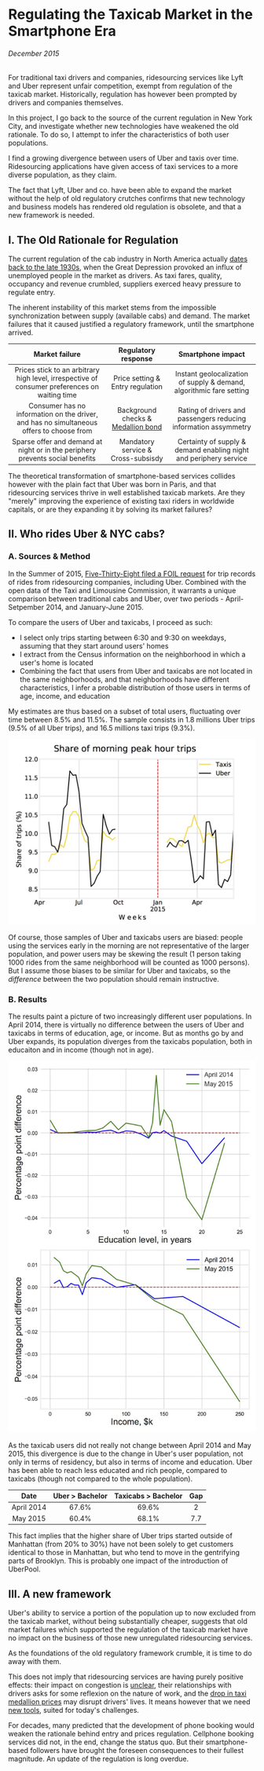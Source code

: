 # Regulating the Taxicab Market in the Smartphone Era

###### December 2015

For traditional taxi drivers and companies, ridesourcing services like Lyft and Uber represent unfair competition, exempt from regulation of the taxicab market. Historically, regulation has however been prompted by drivers and companies themselves. 

In this project, I go back to the source of the current regulation in New York City, and investigate whether new technologies have weakened the old rationale. To do so, I attempt to infer the characteristics of both user populations.

I find a growing divergence between users of Uber and taxis over time. Ridesourcing applications have given access of taxi services to a more diverse population, as they claim.

The fact that Lyft, Uber and co. have been able to expand the market without the help of old regulatory crutches confirms that new technology and business models has rendered old regulation is obsolete, and that a new framework is needed.

## I. The Old Rationale for Regulation

The current regulation of the cab industry in North America actually [dates back to the late 1930s][Frankena & Pautler], when the Great Depression provoked an influx of unemployed people in the market as drivers. As taxi fares, quality, occupancy and revenue crumbled, suppliers exerced heavy pressure to regulate entry.

The inherent instability of this market stems from the impossible synchronization between supply (available cabs) and demand.
The market failures that it caused justified a regulatory framework, until the smartphone arrived.

| Market failure | Regulatory response | Smartphone impact |
|:--------------:|:-------------------:|:-----------------:|
| Prices stick to an arbitrary high level, irrespective of consumer preferences on waiting time | Price setting & Entry regulation | Instant geolocalization of supply & demand, algorithmic fare setting |
| Consumer has no information on the driver, and has no simultaneous offers to choose from | Background checks & [Medallion bond][Cairnes] | Rating of drivers and passengers reducing information assymmetry |
| Sparse offer and demand at night or in the periphery prevents social benefits | Mandatory service & Cross-subsisdy | Certainty of supply & demand enabling night and periphery service |

The theoretical transformation of smartphone-based services collides however with the plain fact that Uber was born in Paris, and that ridesourcing services thrive in well established taxicab markets. Are they "merely" improving the experience of existing taxi riders in worldwide capitals, or are they expanding it by solving its market failures?

## II. Who rides Uber & NYC cabs?
### A. Sources & Method

In the Summer of 2015, [Five-Thirty-Eight filed a FOIL request][538] for trip records of rides from ridesourcing companies, including Uber. Combined with the open data of the Taxi and Limousine Commission, it warrants a unique comparison between traditional cabs and Uber, over two periods - April-Setpember 2014, and January-June 2015.

To compare the users of Uber and taxicabs, I proceed as such:
  * I select only trips starting between 6:30 and 9:30 on weekdays, assuming that they start around users' homes
  * I extract from the Census information on the neighborhood in which a user's home is located
  * Combining the fact that users from Uber and taxicabs are not located in the same neighborhoods, and that neighborhoods have different characteristics, I infer a probable distribution of those users in terms of age, income, and education
  
My estimates are thus based on a subset of total users, fluctuating over time between 8.5% and 11.5%. The sample consists in 1.8 millions Uber trips (9.5% of all Uber trips), and 16.5 millions taxi trips (9.3%).

![alt-text](https://github.com/amapsa/Uber_market/blob/master/Figures/ratio_ink.jpg)

Of course, those samples of Uber and taxicabs users are biased: people using the services early in the morning are not representative of the larger population, and power users may be skewing the result (1 person taking 1000 rides from the same neighborhood will be counted as 1000 persons). But I assume those biases to be similar for Uber and taxicabs, so the *difference* between the two population should remain instructive.

### B. Results

The results paint a picture of two increasingly different user populations. In April 2014, there is virtually no difference between the users of Uber and taxicabs in terms of education, age, or income. But as months go by and Uber expands, its population diverges from the taxicabs population, both in educaiton and in income (though not in age).

![alt-text](https://github.com/amapsa/Uber_market/blob/master/Figures/diff.jpg)

As the taxicab users did not really not change between April 2014 and May 2015, this divergence is due to the change in Uber's user population, not only in terms of residency, but also in terms of income and education. Uber has been able to reach less educated and rich people, compared to taxicabs (though not compared to the whole population).

| Date       | Uber > Bachelor | Taxicabs > Bachelor| Gap |
|:----------:|:---------------:|:------------------:|:---:|
| April 2014 | 67.6%           | 69.6%              | 2   |
| May 2015   | 60.4%           | 68.1%              | 7.7 |

This fact implies that the higher share of Uber trips started outside of Manhattan (from 20% to 30%) have not been solely to get customers identical to those in Manhattan, but who tend to move in the gentrifying parts of Brooklyn. This is probably one impact of the introduction of UberPool.

## III. A new framework

Uber's ability to service a portion of the population up to now excluded from the taxicab market, without being substantially cheaper, suggests that old market failures which supported the regulation of the taxicab market have no impact on the business of those new unregulated ridesourcing services.

As the foundations of the old regulatory framework crumble, it is time to do away with them.

This does not imply that ridesourcing services are having purely positive effects: their impact on congestion is [unclear][congestion], their relationships with drivers asks for some reflexion on the nature of work, and the [drop in taxi medallion prices][medallion] may disrupt drivers' lives. It means however that we need [new tools][Sundararajan], suited for today's challenges.

For decades, many predicted that the development of phone booking would weaken the rationale behind entry and prices regulation. Cellphone booking services did not, in the end, change the status quo. But their smartphone-based followers have brought the foreseen consequences to their fullest magnitude. An update of the regulation is long overdue.

[Frankena & Pautler]: https://www.ftc.gov/sites/default/files/documents/reports/economic-analysis-taxicab-regulation/233832.pdf
[Cairnes]: https://www.sciencedirect.com/science/article/pii/0047272794014957
[538]: https://github.com/fivethirtyeight/uber-tlc-foil-response
[congestion]: http://www.pnas.org/content/111/37/13290.abstract
[medallion]: https://www.nytimes.com/2015/01/08/upshot/new-york-city-taxi-medallion-prices-keep-falling-now-down-about-25-percent.html
[Sundararajan]: http://chicagounbound.uchicago.edu/cgi/viewcontent.cgi?article=1039&context=uclrev_online
